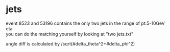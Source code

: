 # jets

event 8523 and 53196 contains the only two jets in the range of pt:5-10GeV eta \
you can do the matching yourself by looking at "two jets.txt"

angle diff is calculated by /sqrt(#delta_theta^2+#delta_phi^2)
